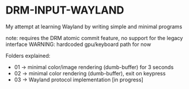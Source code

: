 # DRM-INPUT-WAYLAND
My attempt at learning Wayland by writing simple and minimal programs

note: requires the DRM atomic commit feature, no support for the legacy interface
WARNING: hardcoded gpu/keyboard path for now

Folders explained:
* 01 -> minimal color/image rendering (dumb-buffer) for 3 seconds
* 02 -> minimal color rendering (dumb-buffer), exit on keypress
* 03 -> Wayland protocol implementation [in progress]

